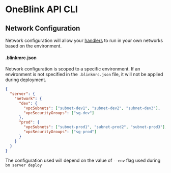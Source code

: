 # OneBlink API CLI

## Network Configuration

Network configuration will allow your [handlers](./handlers.md) to run in your own networks based on the environment.

#### .blinkmrc.json

Network configuration is scoped to a specific environment. If an environment is not specified in the `.blinkmrc.json` file, it will not be applied during deployment.

```json
{
  "server": {
    "network": {
      "dev": {
        "vpcSubnets": ["subnet-dev1", "subnet-dev2", "subnet-dev3"],
        "vpcSecurityGroups": ["sg-dev"]
      },
      "prod": {
        "vpcSubnets": ["subnet-prod1", "subnet-prod2", "subnet-prod3"],
        "vpcSecurityGroups": ["sg-prod"]
      }
    }
  }
}
```

The configuration used will depend on the value of `--env` flag used during `bm server deploy`
